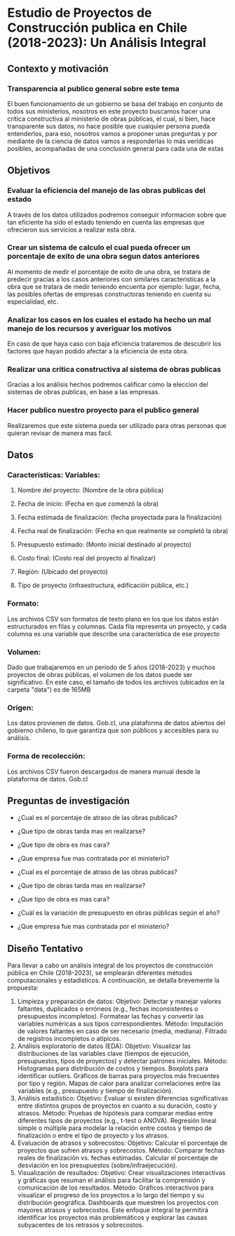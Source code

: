# Estudio de Proyectos de Construcción publica en Chile (2018-2023): Un Análisis Integral

## Contexto y motivación

### Transparencia al publico general sobre este tema
El buen funcionamiento de un gobierno se basa del trabajo en conjunto de todos sus ministerios, nosotros en este proyecto buscamos hacer una crítica constructiva al ministerio de obras públicas, el cual, si bien, hace transparente sus datos, no hace posible que cualquier persona pueda entenderlos, para eso, nosotros vamos a proponer unas preguntas y por mediante de la ciencia de datos vamos a responderlas lo más verídicas posibles, acompañadas de una conclusión general para cada una de estas

## Objetivos

### Evaluar la eficiencia del manejo de las obras publicas del estado
A través de los datos utilizados podremos conseguir informacion sobre que tan eficiente ha sido el estado teniendo en cuenta las empresas que ofrecieron sus servicios a realizar esta obra.

### Crear un sistema de calculo el cual pueda ofrecer un porcentaje de exito de una obra segun datos anteriores
Al momento de medir el porcentaje de exito de una obra, se tratara de predecir gracias a los casos anteriores con similares caracteristicas a la obra que se tratara de medir teniendo encuenta por ejemplo: lugar, fecha, las posibles ofertas de empresas constructoras teniendo en cuenta su especialidad, etc. 

### Analizar los casos en los cuales el estado ha hecho un mal manejo de los recursos y averiguar los motivos
En caso de que haya caso con baja eficiencia trataremos de descubrir los factores que hayan podido afectar a la eficiencia de esta obra.

### Realizar una critica constructiva al sistema de obras publicas
Gracias a los análisis hechos podremos calificar como la eleccion del sistemas de obras publicas, en base a las empresas.

### Hacer publico nuestro proyecto para el publico general
Realizaremos que este sistema pueda ser utilizado para otras personas que quieran revisar de manera mas facil.

## Datos

### Características: Variables:

1. Nombre del proyecto: (Nombre de la obra pública)

2. Fecha de inicio: (Fecha en que comenzó la obra)

3. Fecha estimada de finalización: (fecha proyectada para la finalización)

4. Fecha real de finalización: (Fecha en que realmente se completó la obra)

5. Presupuesto estimado: (Monto inicial destinado al proyecto)

6. Costo final: (Costo real del proyecto al finalizar)

8. Región: (Ubicado del proyecto)

9. Tipo de proyecto (infraestructura, edificación pública, etc.)

### Formato:
Los archivos CSV son formatos de texto plano en los que los datos están estructurados en filas y columnas. Cada fila representa un proyecto, y cada columna es una variable que describe una característica de ese proyecto

### Volumen:
Dado que trabajaremos en un periodo de 5 años (2018-2023) y muchos proyectos de obras públicas, el volumen de los datos puede ser significativo. En este caso, el tamaño de todos los archivos (ubicados en la carpeta "data") es de 165MB

### Origen:
Los datos provienen de datos. Gob.cl, una plataforma de datos abiertos del gobierno chileno, lo que garantiza que son públicos y accesibles para su análisis.

### Forma de recolección:
Los archivos CSV fueron descargados de manera manual desde la plataforma de datos. Gob.cl

## Preguntas de investigación 

- ¿Cual es el porcentaje de atraso de las obras publicas? 

- ¿Que tipo de obras tarda mas en realizarse?

- ¿Que tipo de obra es mas cara?

- ¿Que empresa fue mas contratada por el ministerio?

- ¿Cual es el porcentaje de atraso de las obras publicas?

- ¿Que tipo de obras tarda mas en realizarse?

- ¿Que tipo de obra es mas cara?

- ¿Cuál es la variación de presupuesto en obras públicas según el año?

- ¿Que empresa fue mas contratada por el ministerio?

## Diseño Tentativo
Para llevar a cabo un análisis integral de los proyectos de construcción pública en Chile (2018-2023), se emplearán diferentes métodos computacionales y estadísticos. A continuación, se detalla brevemente la propuesta:

1. Limpieza y preparación de datos:
Objetivo: Detectar y manejar valores faltantes, duplicados o erróneos (e.g., fechas inconsistentes o presupuestos incompletos). Formatear las fechas y convertir las variables numéricas a sus tipos correspondientes.
Método:
Imputación de valores faltantes en caso de ser necesario (media, mediana).
Filtrado de registros incompletos o atípicos.
2. Análisis exploratorio de datos (EDA):
Objetivo: Visualizar las distribuciones de las variables clave (tiempos de ejecución, presupuestos, tipos de proyectos) y detectar patrones iniciales.
Método:
Histogramas para distribución de costos y tiempos.
Boxplots para identificar outliers.
Gráficos de barras para proyectos más frecuentes por tipo y región.
Mapas de calor para analizar correlaciones entre las variables (e.g., presupuesto y tiempo de finalización).
3. Análisis estadístico:
Objetivo: Evaluar si existen diferencias significativas entre distintos grupos de proyectos en cuanto a su duración, costo y atrasos.
Método:
Pruebas de hipótesis para comparar medias entre diferentes tipos de proyectos (e.g., t-test o ANOVA).
Regresión lineal simple o múltiple para modelar la relación entre costos y tiempo de finalización o entre el tipo de proyecto y los atrasos.
4. Evaluación de atrasos y sobrecostos:
Objetivo: Calcular el porcentaje de proyectos que sufren atrasos y sobrecostos.
Método:
Comparar fechas reales de finalización vs. fechas estimadas.
Calcular el porcentaje de desviación en los presupuestos (sobre/infraejecución).
5. Visualización de resultados:
Objetivo: Crear visualizaciones interactivas y gráficas que resuman el análisis para facilitar la comprensión y comunicación de los resultados.
Método:
Gráficos interactivos para visualizar el progreso de los proyectos a lo largo del tiempo y su distribución geográfica.
Dashboards que muestren los proyectos con mayores atrasos y sobrecostos.
Este enfoque integral te permitirá identificar los proyectos más problemáticos y explorar las causas subyacentes de los retrasos y sobrecostos.


